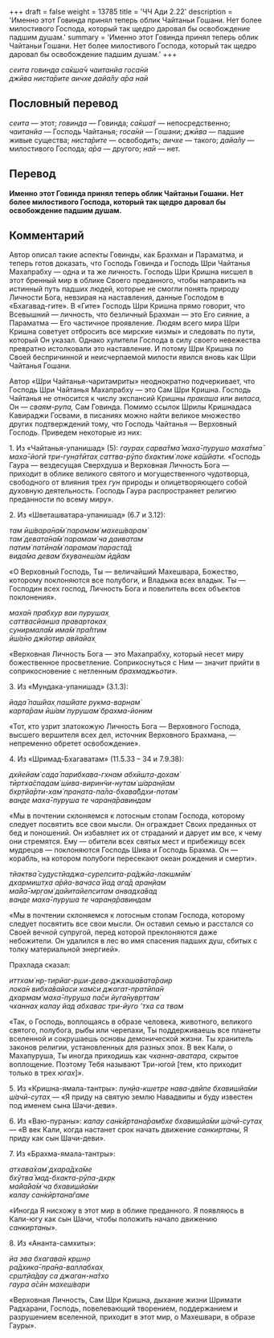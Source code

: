 +++
draft = false
weight = 13785
title = 'ЧЧ Ади 2.22'
description = 'Именно этот Говинда принял теперь облик Чайтаньи Гошани. Нет более милостивого Господа, который так щедро даровал бы освобождение падшим душам.'
summary = 'Именно этот Говинда принял теперь облик Чайтаньи Гошани. Нет более милостивого Господа, который так щедро даровал бы освобождение падшим душам.'
+++

_сеита говинда са̄кша̄ч чаитанйа госа̄н̃и  
джӣва ниста̄рите аичхе дайа̄лу а̄ра на̄и_

## Пословный перевод

_сеита_ — этот; _говинда_ — Говинда; _са̄кша̄т_ — непосредственно; _чаитанйа_ — Господь Чайтанья; _госа̄н̃и_ — Гошани; _джӣва_ — падшие живые существа; _ниста̄рите_ — освободить; _аичхе_ — такого; _дайа̄лу_ — милостивого Господа; _а̄ра_ — другого; _на̄и_ — нет.

## Перевод

**Именно этот Говинда принял теперь облик Чайтаньи Гошани. Нет более милостивого Господа, который так щедро даровал бы освобождение падшим душам.**

## Комментарий

Автор описал такие аспекты Говинды, как Брахман и Параматма, и теперь готов доказать, что Господь Говинда и Господь Шри Чайтанья Махапрабху — одна и та же личность. Господь Шри Кришна нисшел в этот бренный мир в облике Своего преданного, чтобы направить на истинный путь падших людей, которые не смогли понять природу Личности Бога, невзирая на наставления, данные Господом в «Бхагавад-гите». В «Гите» Господь Шри Кришна прямо говорит, что Всевышний — личность, что безличный Брахман — это Его сияние, а Параматма — Его частичное проявление. Людям всего мира Шри Кришна советует отбросить все мирские «измы» и следовать по пути, который Он указал. Однако хулители Господа в силу своего невежества превратно истолковали это наставление. И потому Шри Кришна по Своей беспричинной и неисчерпаемой милости явился вновь как Шри Чайтанья Гошани.

Автор «Шри Чайтанья-чаритамриты» неоднократно подчеркивает, что Господь Шри Чайтанья Махапрабху — это Сам Шри Кришна. Господь Чайтанья не относится к числу экспансий Кришны _пракаша_ или _виласа,_ Он — _сваям-рупа,_ Сам Говинда. Помимо ссылок Шрилы Кришнадаса Кавираджи Госвами, в писаниях можно найти великое множество других подтверждений тому, что Господь Чайтанья — Верховный Господь. Приведем некоторые из них:

1\. Из «Чайтанья-упанишад» (5): _гаурах̣ сарва̄тма̄ маха̄-пурушо маха̄тма̄ маха̄-йогӣ три-гун̣а̄тӣтах̣ саттва-рӯпо бхактим̇ локе ка̄ш́йати._ «Господь Гаура — вездесущая Сверхдуша и Верховная Личность Бога — приходит в облике великого святого и могущественного чудотворца, свободного от влияния трех _гун_ природы и олицетворяющего собой духовную деятельность. Господь Гаура распространяет религию преданности по всему миру».

2\. Из «Шветашватара-упанишад» (6.7 и 3.12):

_там ӣш́вара̄н̣а̄м̇ парамам̇ махеш́варам̇  
там̇ девата̄на̄м̇ парамам̇ ча даиватам  
патим̇ патӣна̄м̇ парамам̇ параста̄д  
вида̄ма девам̇ бхуванеш́ам ӣд̣йам_

«О Верховный Господь, Ты — величайший Махешвара, Божество, которому поклоняются все полубоги, и Владыка всех владык. Ты — Господин всех господ, Личность Бога и повелитель всех объектов поклонения».

_маха̄н прабхур ваи пурушах̣  
саттвасйаиша правартаках̣  
сунирмала̄м има̄м̇ пра̄птим  
ӣш́а̄но джйотир авйайах̣_

«Верховная Личность Бога — это Махапрабху, который несет миру божественное просветление. Соприкоснуться с Ним — значит прийти в соприкосновение с нетленным _брахмаджьоти_».

3\. Из «Мундака-упанишад» (3.1.3):

_йада̄ паш́йах̣ паш́йате рукма-варн̣ам̇  
карта̄рам ӣш́ам̇ пурушам̇ брахма-йоним_

«Тот, кто узрит златокожую Личность Бога — Верховного Господа, высшего вершителя всех дел, источник Верховного Брахмана, — непременно обретет освобождение».

4\. Из «Шримад-Бхагаватам» (11.5.33 – 34 и 7.9.38):

_дхйейам̇ сада̄ парибхава-гхнам абхӣшт̣а-дохам̇  
тӣртха̄спадам̇ ш́ива-вирин̃чи-нутам̇ ш́аран̣йам  
бхр̣тйа̄рти-хам̇ пран̣ата-па̄ла-бхава̄бдхи-потам̇  
ванде маха̄-пуруша те чаран̣а̄равиндам_

«Мы в почтении склоняемся к лотосным стопам Господа, которому следует посвятить все свои мысли. Он ограждает Своих преданных от бед и поношений. Он избавляет их от страданий и дарует им все, к чему они стремятся. Ему — обители всех святых мест и прибежищу всех мудрецов — поклоняются Господь Шива и Господь Брахма. Он — корабль, на котором полубоги пересекают океан рождения и смерти».

_тйактва̄ судустйаджа-сурепсита-ра̄джйа-лакшмӣм̇  
дхармишт̣ха а̄рйа-вачаса̄ йад ага̄д аран̣йам  
ма̄йа̄-мр̣гам̇ дайитайепситам анвадха̄вад  
ванде маха̄-пуруша те чаран̣а̄равиндам_

«Мы в почтении склоняемся к лотосным стопам Господа, которому следует посвятить все свои мысли. Он оставил семью и расстался со Своей вечной супругой, перед которой преклоняются даже небожители. Он удалился в лес во имя спасения падших душ, сбитых с толку материальной энергией».

Прахлада сказал:

_иттхам̇ нр̣-тирйаг-р̣ши-дева-джхаша̄вата̄раир  
лока̄н вибха̄вайаси хам̇си джагат-пратӣпа̄н  
дхармам̇ маха̄-пуруша па̄си йуга̄нувр̣ттам̇  
чханнах̣ калау йад абхавас три-йуго ’тха са твам_

«Так, о Господь, воплощаясь в образе человека, животного, великого святого, полубога, рыбы или черепахи, Ты поддерживаешь все планеты вселенной и сокрушаешь основы демонической жизни. Ты хранитель законов религии, установленных для разных эпох. В век Кали, о Махапуруша, Ты иногда приходишь как _чханна-аватара,_ скрытое воплощение. Поэтому Тебя называют Три-югой \[тем, кто приходит только в трех _югах_\]».

5\. Из «Кришна-ямала-тантры»: _пун̣йа-кшетре нава-двӣпе бхавишйа̄ми ш́ачӣ-сутах̣ —_ «Я приду на святую землю Навадвипы и буду известен под именем сына Шачи-деви».

6\. Из «Ваю-пураны»: _калау сан̇кӣртана̄рамбхе бхавишйа̄ми ш́ачӣ-сутах̣ —_ «В век Кали, когда настанет срок начать движение _санкиртаны,_ Я приду как сын Шачи-деви».

7\. Из «Брахма-ямала-тантры»:

_атхава̄хам̇ дхара̄дха̄ме  
бхӯтва̄ мад-бхакта-рӯпа-дхр̣к  
ма̄йа̄йа̄м̇ ча бхавишйа̄ми  
калау сан̇кӣртана̄гаме_

«Иногда Я нисхожу в этот мир в облике преданного. Я появляюсь в Кали-югу как сын Шачи, чтобы положить начало движению _санкиртаны_».

8\. Из «Ананта-самхиты»:

_йа эва бхагава̄н кр̣шн̣о  
ра̄дхика̄-пра̄н̣а-валлабхах̣  
ср̣шт̣йа̄дау са джаган-на̄тхо  
гаура а̄сӣн махеш́вари_

«Верховная Личность, Сам Шри Кришна, дыхание жизни Шримати Радхарани, Господь, повелевающий творением, поддержанием и разрушением вселенной, приходит в этот мир, о Махешвари, в образе Гауры».
